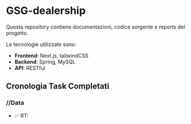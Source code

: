 # GSG-dealership

Questa repository contiene documentazioni, codice sorgente e reports del progetto.

Le tecnologie utilizzate sono:

- **Frontend**: Next.js, tailwindCSS
- **Backend**: Spring, MySQL
- **API**: RESTful
  
## Cronologia Task Completati
### //Data
- ✅ RT: 
